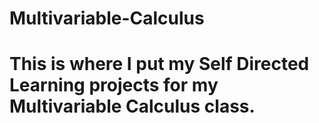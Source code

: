 # Multivariable-Calculus

# This is where I put my Self Directed Learning projects for my Multivariable Calculus class.
